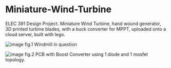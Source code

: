 # Miniature-Wind-Turbine
ELEC 391 Design Project. Miniature Wind Turbine, hand wound generator, 3D printed turbine blades, with a buck converter for MPPT, uploaded onto a cloud server, built with lego.


![image](https://user-images.githubusercontent.com/32754336/114273239-1b951580-99ce-11eb-90ea-7790d9f49d57.png)
fig.1 Windmill in question

![image](https://user-images.githubusercontent.com/32754336/114273364-99592100-99ce-11eb-9cb8-b77d54caa7c2.png)
fig.2 PCB with Boost Converter using 1 diode and 1 mosfet topology.

